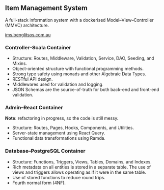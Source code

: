 ## Item Management System

A full-stack information system with a dockerised <!-- Model&ndash; -->Model&ndash;View&ndash;Controller (MMVC) architecture.

[ims.benglitsos.com.au](https://ims.benglitsos.com.au/)

### Controller&ndash;Scala Container

* Structure: Routes, Middleware, Validation, Service, DAO, Seeding, and Mixins.
* Object-oriented structure with functional programming methods.
* Strong type safety using monads and other Algebraic Data Types.
* RESTful API design.
* Middlewares used for validation and logging.
* JSON Schemas are the source-of-truth for both back-end and front-end validation.

### Admin&ndash;React Container

**Note:** refactoring in progress, so the code is still messy.

* Structure: Routes, Pages, Hooks, Components, and Utilities.
* Server-state management using React Query.
* Functional data transformations using Ramda.

### Database&ndash;PostgreSQL Container

* Structure: Functions, Triggers, Views, Tables, Domains, and Indexes.
* Rich metadata on all entities is stored in a separate table. The use of views and triggers allows operating as if it were in the same table.
* Use of stored functions to reduce round trips.
* Fourth normal form (4NF).

<!-- ### Session&ndash;Redis Container -->
<!--  -->
<!-- * Stores user-login sessions -->
